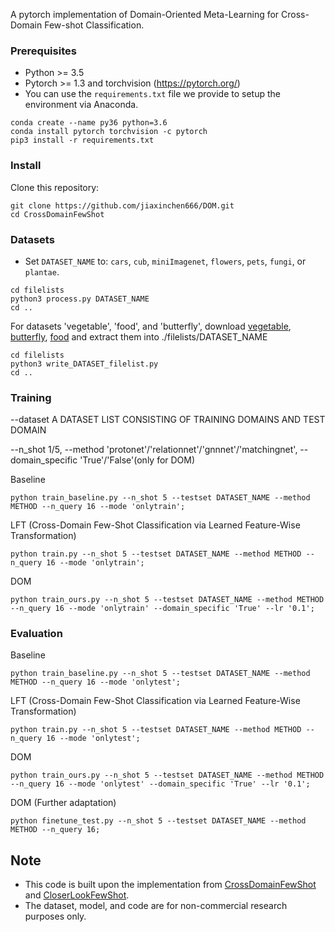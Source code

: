 A pytorch implementation of Domain-Oriented Meta-Learning for Cross-Domain Few-shot Classification.

### Prerequisites
- Python >= 3.5
- Pytorch >= 1.3 and torchvision (https://pytorch.org/)
- You can use the `requirements.txt` file we provide to setup the environment via Anaconda.
```
conda create --name py36 python=3.6
conda install pytorch torchvision -c pytorch
pip3 install -r requirements.txt
```

### Install
Clone this repository:
```
git clone https://github.com/jiaxinchen666/DOM.git
cd CrossDomainFewShot
```

### Datasets

- Set `DATASET_NAME` to: `cars`, `cub`, `miniImagenet`, `flowers`, `pets`, `fungi`, or `plantae`.

```
cd filelists
python3 process.py DATASET_NAME
cd ..
```

For datasets 'vegetable', 'food', and 'butterfly', download [vegetable](https://github.com/ustc-vim/vegfru), [butterfly](https://www.dropbox.com/sh/3p4x1oc5efknd69/AABwnyoH2EKi6H9Emcyd0pXCa?dl=0),
[food](https://www.kaggle.com/dansbecker/food-101) and extract them into ./filelists/DATASET_NAME

```
cd filelists
python3 write_DATASET_filelist.py
cd ..
```

### Training

--dataset A DATASET LIST CONSISTING OF TRAINING DOMAINS AND TEST DOMAIN 

--n_shot 1/5, --method 'protonet'/'relationnet'/'gnnnet'/'matchingnet', --domain_specific 'True'/'False'(only for DOM)

Baseline

```
python train_baseline.py --n_shot 5 --testset DATASET_NAME --method METHOD --n_query 16 --mode 'onlytrain';
```

LFT (Cross-Domain Few-Shot Classification via Learned Feature-Wise Transformation)

```
python train.py --n_shot 5 --testset DATASET_NAME --method METHOD --n_query 16 --mode 'onlytrain';
```

DOM

```
python train_ours.py --n_shot 5 --testset DATASET_NAME --method METHOD --n_query 16 --mode 'onlytrain' --domain_specific 'True' --lr '0.1';
```

### Evaluation

Baseline

```
python train_baseline.py --n_shot 5 --testset DATASET_NAME --method METHOD --n_query 16 --mode 'onlytest';
```

LFT (Cross-Domain Few-Shot Classification via Learned Feature-Wise Transformation)

```
python train.py --n_shot 5 --testset DATASET_NAME --method METHOD --n_query 16 --mode 'onlytest';
```

DOM

```
python train_ours.py --n_shot 5 --testset DATASET_NAME --method METHOD --n_query 16 --mode 'onlytest' --domain_specific 'True' --lr '0.1';
```

DOM (Further adaptation)

```
python finetune_test.py --n_shot 5 --testset DATASET_NAME --method METHOD --n_query 16; 
```

## Note
- This code is built upon the implementation from [CrossDomainFewShot](https://github.com/hytseng0509/CrossDomainFewShot) and [CloserLookFewShot](https://github.com/wyharveychen/CloserLookFewShot).
- The dataset, model, and code are for non-commercial research purposes only.
